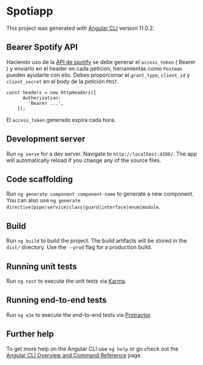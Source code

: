 # Spotiapp

This project was generated with [Angular CLI](https://github.com/angular/angular-cli) version 11.0.2.

## Bearer Spotify API

Haciendo uso de la [API de spotify](https://developer.spotify.com/documentation/web-api/quick-start/) se debe generar el `access_token` ( Bearer ) y enviarlo en el header en cada petición, herramientas como `Postman` pueden ayudarte con ello. Debes proporcionar el `grant_type`, `client_id` y `client_secret` en el body
de la petición `POST`.

```
const headers = new HttpHeaders({
      Authorization:
        'Bearer ...',
    });
```
El `access_token` generado expira cada hora.

## Development server

Run `ng serve` for a dev server. Navigate to `http://localhost:4200/`. The app will automatically reload if you change any of the source files.

## Code scaffolding

Run `ng generate component component-name` to generate a new component. You can also use `ng generate directive|pipe|service|class|guard|interface|enum|module`.

## Build

Run `ng build` to build the project. The build artifacts will be stored in the `dist/` directory. Use the `--prod` flag for a production build.

## Running unit tests

Run `ng test` to execute the unit tests via [Karma](https://karma-runner.github.io).

## Running end-to-end tests

Run `ng e2e` to execute the end-to-end tests via [Protractor](http://www.protractortest.org/).

## Further help

To get more help on the Angular CLI use `ng help` or go check out the [Angular CLI Overview and Command Reference](https://angular.io/cli) page.
